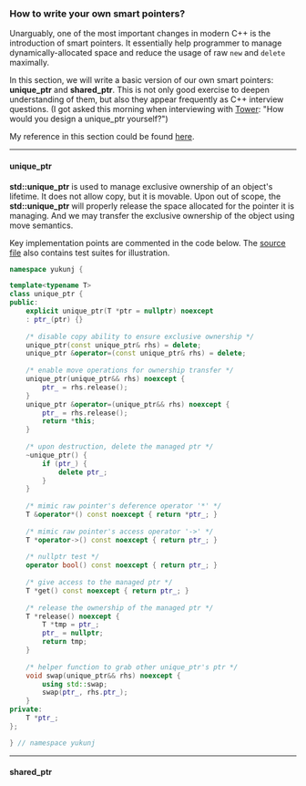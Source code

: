### How to write your own smart pointers?

Unarguably, one of the most important changes in modern C++ is the introduction of smart pointers. It essentially help programmer to manage dynamically-allocated space and reduce the usage of raw `new` and `delete` maximally.

In this section, we will write a basic version of our own smart pointers: **unique_ptr** and **shared_ptr**. This is not only good exercise to deepen understanding of them, but also they appear frequently as C++ interview questions. (I got asked this morning when interviewing with [Tower](https://www.tower-research.com): "How would you design a unique_ptr yourself?") 

My reference in this section could be found [here](https://github.com/Light-City/CPlusPlusThings/tree/master/learn_class/modern_C++_30/smart_ptr).

---

#### unique_ptr

**std::unique_ptr** is used to manage exclusive ownership of an object's lifetime. It does not allow copy, but it is movable. Upon out of scope, the **std::unique_ptr** will properly release the space allocated for the pointer it is managing. And we may transfer the exclusive ownership of the object using move semantics.

Key implementation points are commented in the code below. The [source file](./unique_ptr.cpp) also contains test suites for illustration. 
```CPP
namespace yukunj {

template<typename T>
class unique_ptr {
public:
    explicit unique_ptr(T *ptr = nullptr) noexcept
    : ptr_(ptr) {}
    
    /* disable copy ability to ensure exclusive ownership */
    unique_ptr(const unique_ptr& rhs) = delete;
    unique_ptr &operator=(const unique_ptr& rhs) = delete;
    
    /* enable move operations for ownership transfer */
    unique_ptr(unique_ptr&& rhs) noexcept {
        ptr_ = rhs.release();
    }
    unique_ptr &operator=(unique_ptr&& rhs) noexcept {
        ptr_ = rhs.release();
        return *this;
    }
    
    /* upon destruction, delete the managed ptr */
    ~unique_ptr() {
        if (ptr_) {
            delete ptr_;
        }
    }
    
    /* mimic raw pointer's deference operator '*' */
    T &operator*() const noexcept { return *ptr_; }
    
    /* mimic raw pointer's access operator '->' */
    T *operator->() const noexcept { return ptr_; }
    
    /* nullptr test */
    operator bool() const noexcept { return ptr_; }
    
    /* give access to the managed ptr */
    T *get() const noexcept { return ptr_; }
    
    /* release the ownership of the managed ptr */
    T *release() noexcept {
        T *tmp = ptr_;
        ptr_ = nullptr;
        return tmp;
    }
    
    /* helper function to grab other unique_ptr's ptr */
    void swap(unique_ptr&& rhs) noexcept {
        using std::swap;
        swap(ptr_, rhs.ptr_);
    }
private:
    T *ptr_;
};

} // namespace yukunj
```

---

#### shared_ptr
